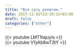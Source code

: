 ```yaml
---
title: "Вся суть религии."
date: 2017-11-01T23:19:31+03:00
draft: false
categories: ["other"]
---
```

<div class="container">
  <div class="row">
    <div class="col-6">
      {{< youtube LMT1tajuyls >}}
    </div>
    <div class="col-6">
      {{< youtube V1yAb8wT3tY >}}
    </div>
  </div>
</div>
<!--more-->
